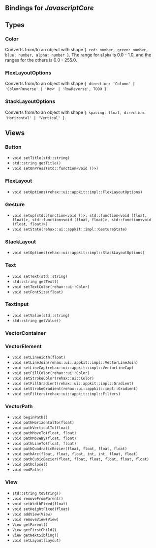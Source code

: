 ## Bindings for *JavascriptCore*

## Types
### Color
Converts from/to an object with shape `{ red: number, green: number, blue: number, alpha: number }`. The range for `alpha` is 0.0 - 1.0, and the ranges for the others is 0.0 - 255.0.

### FlexLayoutOptions
Converts from/to an object with shape `{ direction: 'Column' | 'ColumnReverse' | 'Row' | 'RowReverse', TODO }`.

### StackLayoutOptions
Converts from/to an object with shape `{ spacing: float, direction: 'Horizontal' | 'Vertical' }`.


## Views
### Button
 - `void setTitle(std::string)`
 - `std::string getTitle()`
 - `void setOnPress(std::function<void ()>)`


### FlexLayout
 - `void setOptions(rehax::ui::appkit::impl::FlexLayoutOptions)`


### Gesture
 - `void setup(std::function<void ()>, std::function<void (float, float)>, std::function<void (float, float)>, std::function<void (float, float)>)`
 - `void setState(rehax::ui::appkit::impl::GestureState)`


### StackLayout
 - `void setOptions(rehax::ui::appkit::impl::StackLayoutOptions)`


### Text
 - `void setText(std::string)`
 - `std::string getText()`
 - `void setTextColor(rehax::ui::Color)`
 - `void setFontSize(float)`


### TextInput
 - `void setValue(std::string)`
 - `std::string getValue()`


### VectorContainer


### VectorElement
 - `void setLineWidth(float)`
 - `void setLineJoin(rehax::ui::appkit::impl::VectorLineJoin)`
 - `void setLineCap(rehax::ui::appkit::impl::VectorLineCap)`
 - `void setFillColor(rehax::ui::Color)`
 - `void setStrokeColor(rehax::ui::Color)`
 - `void setFillGradient(rehax::ui::appkit::impl::Gradient)`
 - `void setStrokeGradient(rehax::ui::appkit::impl::Gradient)`
 - `void setFilters(rehax::ui::appkit::impl::Filters)`


### VectorPath
 - `void beginPath()`
 - `void pathHorizontalTo(float)`
 - `void pathVerticalTo(float)`
 - `void pathMoveTo(float, float)`
 - `void pathMoveBy(float, float)`
 - `void pathLineTo(float, float)`
 - `void pathQuadraticBezier(float, float, float, float)`
 - `void pathArc(float, float, float, int, int, float, float)`
 - `void pathCubicBezier(float, float, float, float, float, float)`
 - `void pathClose()`
 - `void endPath()`


### View
 - `std::string toString()`
 - `void removeFromParent()`
 - `void setWidthFixed(float)`
 - `void setHeightFixed(float)`
 - `void addView(View)`
 - `void removeView(View)`
 - `View getParent()`
 - `View getFirstChild()`
 - `View getNextSibling()`
 - `void setLayout(Layout)`
